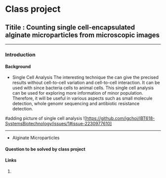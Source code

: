 # Class project
## Titile : Counting single cell-encapsulated alginate microparticles from microscopic images
-----
### Introduction
#### Background
* Single Cell Analysis
The interesting technique the can give the precised results without cell-to-cell variation and cell-to-cell interaction. It can be used with since bacteria cells to animal cells. This single cell analysis can be used for exploring more information of minor population. Therefore, it will be useful in various aspects such as small molecule detection, whole genomr sequencing and antibiotic resistance detection.

#adding picture of single cell analysis
![https://github.com/igchoi/IBT618-SystemsBiotechnology/issues/1#issue-2230977610]

-----

* Alginate Microparticles

#### Question to be solved by class project

#### Links
1. 


